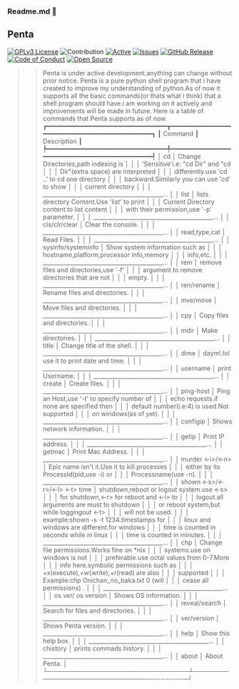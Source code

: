 ### Readme.md 👋
## Penta
[![GPLv3 License](https://img.shields.io/badge/License-GPL%20v3-yellow.svg)](https://opensource.org/licenses/)
![Contribution](https://img.shields.io/badge/Contributions-Welcome-<brightgreen>)
[![Active](http://img.shields.io/badge/Status-Active-green.svg)](https://tterb.github.io)
[![Issues](https://img.shields.io/github/issues-raw/Justaus3r/Penta?maxAge=25000)](https://github.com/Justaus3r/Penta/issues)
[![GitHub Release](https://img.shields.io/github/release/Justaus3r/Penta?style=flat)]()
[![Code of Conduct](https://img.shields.io/badge/code%20of-conduct-ff69b4.svg?style=flat)](https://github.com/Justaus3r/Penta/blob/main/docs/CODE_OF_CONDUCT.md) 
[![Open Source](https://badges.frapsoft.com/os/v1/open-source.svg?v=103)](https://opensource.org/)
>>Penta is under active development.anything can change without prior notice. 
Penta is a pure python shell program that i have created to improve my understanding of python.As of now it supports all the basic commands(or thats what i think) that a shell program should have.i am working on it actively and improvements will be made in future.
Here is a table of commands that Penta supports as of now.
┏━━━━━━━━━━━━━━━━━━━━━━━━━━━━━━━━┳━━━━━━━━━━━━━━━━━━━━━━━━━━━━━━━━━━━━━━━━━━━━━┓
┃                        Command ┃ Description                                 ┃
┡━━━━━━━━━━━━━━━━━━━━━━━━━━━━━━━━╇━━━━━━━━━━━━━━━━━━━━━━━━━━━━━━━━━━━━━━━━━━━━━┩
│                             cd │ Change Directories,path indexing is         │
│                                │ 'Sensitive'i.e: "cd Dir" and "cd            │
│                                │ Dir"(extra space) are interpreted           │
│                                │ differently.use 'cd ..' to cd one directory │
│                                │ backward.Similarly you can use 'cd' to show │
│                                │ current directory                           │
│                                │ __________________________________________… │
│                list<Directory> │ lists directory Content.Use 'list' to print │
│                                │ Current Directory content.to list content   │
│                                │ with their permission,use '-p' parameter.   │
│                                │ __________________________________________… │
│                  cls/clr/clear │ Clear the console.                          │
│                                │ __________________________________________… │
│                  read,type,cat │ Read Files.                                 │
│                                │ __________________________________________… │
│             sysinfo/systeminfo │ Show system information such as             │
│                                │ hostname,platform,processor info,memory     │
│                                │ info,etc.                                   │
│                                │ __________________________________________… │
│                            rem │ remove files and directories,use '-f'       │
│                                │ argument to remove directories that are not │
│                                │ empty.                                      │
│                                │ __________________________________________… │
│                     ren/rename │ Rename files and directories.               │
│                                │ __________________________________________… │
│                       mve/move │ Move files and directories.                 │
│                                │ __________________________________________… │
│                            cpy │ Copy files and directories.                 │
│                                │ __________________________________________… │
│                           mdir │ Make directories.                           │
│                                │ __________________________________________… │
│                          title │ Change title of the shell.                  │
│                                │ __________________________________________… │
│                           dime │ daym!.lol use it to print date and time.    │
│                                │ __________________________________________… │
│                       username │ print Username.                             │
│                                │ __________________________________________… │
│                         create │ Create files.                               │
│                                │ __________________________________________… │
│                      ping-host │ Ping an Host,use '-t' to specify number of  │
│                                │ echo requests.if none are specified then    │
│                                │ default number(i.e:4) is used.Not supported │
│                                │ on windows(as of yet).                      │
│                                │ __________________________________________… │
│                       configip │ Shows network information.                  │
│                                │ __________________________________________… │
│                          getip │ Print IP address.                           │
│                                │ __________________________________________… │
│                         getmac │ Print Mac Address.                          │
│                                │ __________________________________________… │
│ murder <-i>/<-n> <Processname> │ Epic name isn't it.Use it to kill processes │
│                                │ either by its ProcessId(pid,use -i) or      │
│                                │ Processname(use -n).                        │
│                                │ __________________________________________… │
│ shown <-s>/<-r>/<-l> <-t> time │ shutdown,reboot or logout system.use <-s>   │
│                                │ for shutdown,<-r> for reboot and <-l> to    │
│                                │ logout.all arguments are must to shutdown   │
│                                │ or reboot system,but while loggingout <-t>  │
│                                │ will not be used.                           │
│                                │ example:shown -s -t 1234.timestamps for     │
│                                │ linux and windows are different.for windows │
│                                │ time is counted in seconds while in linux   │
│                                │ time is counted in minutes.                 │
│                                │ __________________________________________… │
│    chp <Filename> <permission> │ Change file permissions.Works fine on *nix  │
│                                │ systems.use on windows is not               │
│                                │ preferable.use octal values from 0-7.More   │
│                                │ info here.symbolic permissions such as      │
│                                │ +x(execute),+w(write),+r(read) are also     │
│                                │ supported                                   │
│                                │ Example:chp Onichan_no_baka.txt 0 (will     │
│                                │ cease all permissions) .                    │
│                                │ __________________________________________… │
│             os ver/ os version │ Shows OS information.                       │
│                                │ __________________________________________… │
│                  reveal/search │ Search for files and directories.           │
│                                │ __________________________________________… │
│                    ver/version │ Shows Penta version.                        │
│                                │ __________________________________________… │
│                           help │ Show this help box.                         │
│                                │ __________________________________________… │
│                       chistory │ prints commads history.                     │
│                                │ __________________________________________… │
│                          about │ About Penta.                                │
└────────────────────────────────┴────────────────────────────────------------─┘
